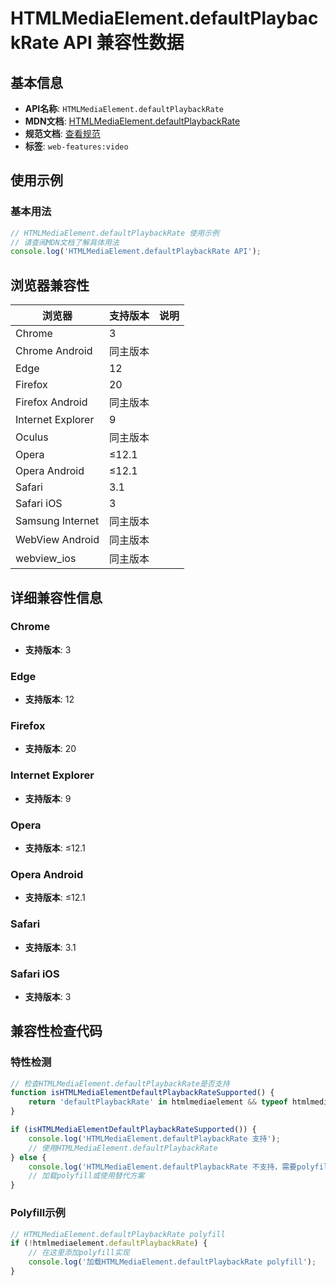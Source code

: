 # HTMLMediaElement.defaultPlaybackRate API 兼容性数据

## 基本信息

- **API名称**: `HTMLMediaElement.defaultPlaybackRate`
- **MDN文档**: [HTMLMediaElement.defaultPlaybackRate](https://developer.mozilla.org/docs/Web/API/HTMLMediaElement/defaultPlaybackRate)
- **规范文档**: [查看规范](https://html.spec.whatwg.org/multipage/media.html#dom-media-defaultplaybackrate-dev)
- **标签**: `web-features:video`

## 使用示例

### 基本用法

```javascript
// HTMLMediaElement.defaultPlaybackRate 使用示例
// 请查阅MDN文档了解具体用法
console.log('HTMLMediaElement.defaultPlaybackRate API');
```

## 浏览器兼容性

| 浏览器 | 支持版本 | 说明 |
|--------|----------|------|
| Chrome | 3 |  |
| Chrome Android | 同主版本 |  |
| Edge | 12 |  |
| Firefox | 20 |  |
| Firefox Android | 同主版本 |  |
| Internet Explorer | 9 |  |
| Oculus | 同主版本 |  |
| Opera | ≤12.1 |  |
| Opera Android | ≤12.1 |  |
| Safari | 3.1 |  |
| Safari iOS | 3 |  |
| Samsung Internet | 同主版本 |  |
| WebView Android | 同主版本 |  |
| webview_ios | 同主版本 |  |

## 详细兼容性信息

### Chrome

- **支持版本**: 3

### Edge

- **支持版本**: 12

### Firefox

- **支持版本**: 20

### Internet Explorer

- **支持版本**: 9

### Opera

- **支持版本**: ≤12.1

### Opera Android

- **支持版本**: ≤12.1

### Safari

- **支持版本**: 3.1

### Safari iOS

- **支持版本**: 3

## 兼容性检查代码

### 特性检测

```javascript
// 检查HTMLMediaElement.defaultPlaybackRate是否支持
function isHTMLMediaElementDefaultPlaybackRateSupported() {
    return 'defaultPlaybackRate' in htmlmediaelement && typeof htmlmediaelement.defaultPlaybackRate === 'function';
}

if (isHTMLMediaElementDefaultPlaybackRateSupported()) {
    console.log('HTMLMediaElement.defaultPlaybackRate 支持');
    // 使用HTMLMediaElement.defaultPlaybackRate
} else {
    console.log('HTMLMediaElement.defaultPlaybackRate 不支持，需要polyfill');
    // 加载polyfill或使用替代方案
}
```

### Polyfill示例

```javascript
// HTMLMediaElement.defaultPlaybackRate polyfill
if (!htmlmediaelement.defaultPlaybackRate) {
    // 在这里添加polyfill实现
    console.log('加载HTMLMediaElement.defaultPlaybackRate polyfill');
}
```

